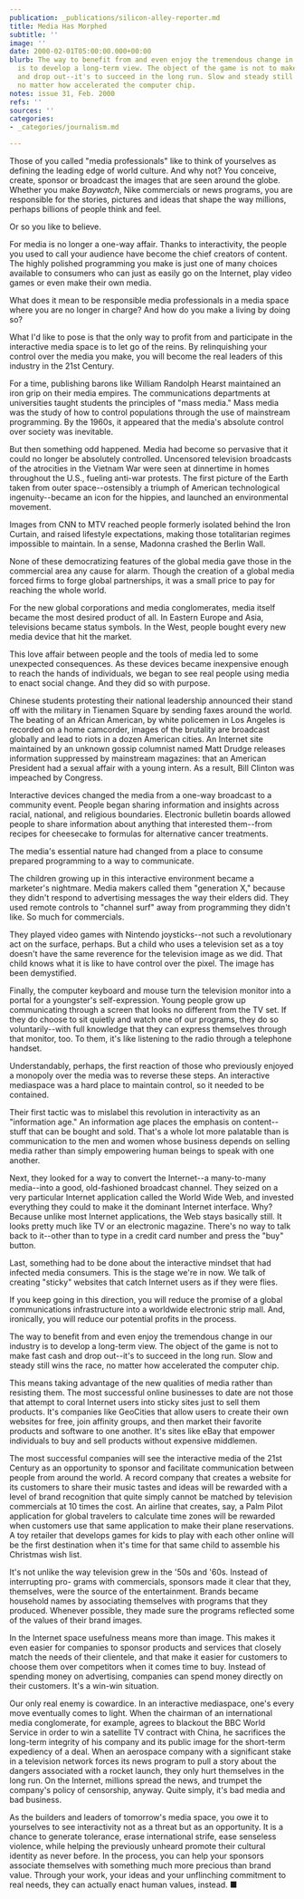 ```yaml
---
publication: _publications/silicon-alley-reporter.md
title: Media Has Morphed
subtitle: ''
image: ''
date: 2000-02-01T05:00:00.000+00:00
blurb: The way to benefit from and even enjoy the tremendous change in our industry
  is to develop a long-term view. The object of the game is not to make fast cash
  and drop out--it's to succeed in the long run. Slow and steady still wins the race,
  no matter how accelerated the computer chip.
notes: issue 31, Feb. 2000
refs: ''
sources: ''
categories:
- _categories/journalism.md

---
```

Those of you called "media professionals" like to think of yourselves as defining the leading edge of world culture. And why not? You conceive, create, sponsor or broadcast the images that are seen around the globe. Whether you make _Baywatch_, Nike commercials or news programs, you are responsible for the stories, pictures and ideas that shape the way millions, perhaps billions of people think and feel.

Or so you like to believe.

For media is no longer a one-way affair. Thanks to interactivity, the people you used to call your audience have become the chief creators of content. The highly polished programming you make is just one of many choices available to consumers who can just as easily go on the Internet, play video games or even make their own media.

What does it mean to be responsible media professionals in a media space where you are no longer in charge? And how do you make a living by doing so?

What I'd like to pose is that the only way to profit from and participate in the interactive media space is to let go of the reins. By relinquishing your control over the media you make, you will become the real leaders of this industry in the 21st Century.

For a time, publishing barons like William Randolph Hearst maintained an iron grip on their media empires. The communications departments at universities taught students the principles of "mass media." Mass media was the study of how to control populations through the use of mainstream programming. By the 1960s, it appeared that the media's absolute control over society was inevitable.

But then something odd happened. Media had become so pervasive that it could no longer be absolutely controlled. Uncensored television broadcasts of the atrocities in the Vietnam War were seen at dinnertime in homes throughout the U.S., fueling anti-war protests. The first picture of the Earth taken from outer space--ostensibly a triumph of American technological ingenuity--became an icon for the hippies, and launched an environmental movement.

Images from CNN to MTV reached people formerly isolated behind the Iron Curtain, and raised lifestyle expectations, making those totalitarian regimes impossible to maintain. In a sense, Madonna crashed the Berlin Wall.

None of these democratizing features of the global media gave those in the commercial area any cause for alarm. Though the creation of a global media forced firms to forge global partnerships, it was a small price to pay for reaching the whole world.

For the new global corporations and media conglomerates, media itself became the most desired product of all. In Eastern Europe and Asia, televisions became status symbols. In the West, people bought every new media device that hit the market.

This love affair between people and the tools of media led to some unexpected consequences. As these devices became inexpensive enough to reach the hands of individuals, we began to see real people using media to enact social change. And they did so with purpose.

Chinese students protesting their national leadership announced their stand off with the military in Tienamen Square by sending faxes around the world. The beating of an African American, by white policemen in Los Angeles is recorded on a home camcorder, images of the brutality are broadcast globally and lead to riots in a dozen American cities. An Internet site maintained by an unknown gossip columnist named Matt Drudge releases information suppressed by mainstream magazines: that an American President had a sexual affair with a young intern. As a result, Bill Clinton was impeached by Congress.

Interactive devices changed the media from a one-way broadcast to a community event. People began sharing information and insights across racial, national, and religious boundaries. Electronic bulletin boards allowed people to share information about anything that interested them--from recipes for cheesecake to formulas for alternative cancer treatments.

The media's essential nature had changed from a place to consume prepared programming to a way to communicate.

The children growing up in this interactive environment became a marketer's nightmare. Media makers called them "generation X," because they didn't respond to advertising messages the way their elders did. They used remote controls to "channel surf" away from programming they didn't like. So much for commercials.

They played video games with Nintendo joysticks--not such a revolutionary act on the surface, perhaps. But a child who uses a television set as a toy doesn't have the same reverence for the television image as we did. That child knows what it is like to have control over the pixel. The image has been demystified.

Finally, the computer keyboard and mouse turn the television monitor into a portal for a youngster's self-expression. Young people grow up communicating through a screen that looks no different from the TV set. If they do choose to sit quietly and watch one of our programs, they do so voluntarily--with full knowledge that they can express themselves through that monitor, too. To them, it's like listening to the radio through a telephone handset.

Understandably, perhaps, the first reaction of those who previously enjoyed a monopoly over the media was to reverse these steps. An interactive mediaspace was a hard place to maintain control, so it needed to be contained.

Their first tactic was to mislabel this revolution in interactivity as an "information age." An information age places the emphasis on content--stuff that can be bought and sold. That's a whole lot more palatable than is communication to the men and women whose business depends on selling media rather than simply empowering human beings to speak with one another.

Next, they looked for a way to convert the Internet--a many-to-many media--into a good, old-fashioned broadcast channel. They seized on a very particular Internet application called the World Wide Web, and invested everything they could to make it the dominant Internet interface. Why? Because unlike most Internet applications, the Web stays basically still. It looks pretty much like TV or an electronic magazine. There's no way to talk back to it--other than to type in a credit card number and press the "buy" button.

Last, something had to be done about the interactive mindset that had infected media consumers. This is the stage we're in now. We talk of creating "sticky" websites that catch Internet users as if they were flies.

If you keep going in this direction, you will reduce the promise of a global communications infrastructure into a worldwide electronic strip mall. And, ironically, you will reduce our potential profits in the process.

The way to benefit from and even enjoy the tremendous change in our industry is to develop a long-term view. The object of the game is not to make fast cash and drop out--it's to succeed in the long run. Slow and steady still wins the race, no matter how accelerated the computer chip.

This means taking advantage of the new qualities of media rather than resisting them. The most successful online businesses to date are not those that attempt to coral Internet users into sticky sites just to sell them products. It's companies like GeoCities that allow users to create their own websites for free, join affinity groups, and then market their favorite products and software to one another. It's sites like eBay that empower individuals to buy and sell products without expensive middlemen.

The most successful companies will see the interactive media of the 21st Century as an opportunity to sponsor and facilitate communication between people from around the world. A record company that creates a website for its customers to share their music tastes and ideas will be rewarded with a level of brand recognition that quite simply cannot be matched by television commercials at 10 times the cost. An airline that creates, say, a Palm Pilot application for global travelers to calculate time zones will be rewarded when customers use that same application to make their plane reservations. A toy retailer that develops games for kids to play with each other online will be the first destination when it's time for that same child to assemble his Christmas wish list.

It's not unlike the way television grew in the '50s and '60s. Instead of interrupting pro- grams with commercials, sponsors made it clear that they, themselves, were the source of the entertainment. Brands became household names by associating themselves with programs that they produced. Whenever possible, they made sure the programs reflected some of the values of their brand images.

In the Internet space usefulness means more than image. This makes it even easier for companies to sponsor products and services that closely match the needs of their clientele, and that make it easier for customers to choose them over competitors when it comes time to buy. Instead of spending money on advertising, companies can spend money directly on their customers. It's a win-win situation.

Our only real enemy is cowardice. In an interactive mediaspace, one's every move eventually comes to light. When the chairman of an international media conglomerate, for example, agrees to blackout the BBC World Service in order to win a satellite TV contract with China, he sacrifices the long-term integrity of his company and its public image for the short-term expediency of a deal. When an aerospace company with a significant stake in a television network forces its news program to pull a story about the dangers associated with a rocket launch, they only hurt themselves in the long run. On the Internet, millions spread the news, and trumpet the company's policy of censorship, anyway. Quite simply, it's bad media and bad business.

As the builders and leaders of tomorrow's media space, you owe it to yourselves to see interactivity not as a threat but as an opportunity. It is a chance to generate tolerance, erase international strife, ease senseless violence, while helping the previously unheard promote their cultural identity as never before. In the process, you can help your sponsors associate themselves with something much more precious than brand value. Through your work, your ideas and your unflinching commitment to real needs, they can actually enact human values, instead. ■